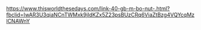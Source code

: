 https://www.thisworldthesedays.com/link-40-gb-m-bo-nut-.html?fbclid=IwAR3U3qiaNCnTWMxk9jIdKZx5Z23psBUzCRq6ViaZtBzg4VQYcqMzlCNAWnY
